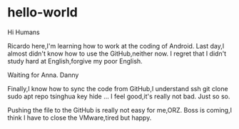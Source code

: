 # hello-world

Hi Humans

Ricardo here,I'm learning how to work at the coding of Android.
Last day,I almost didn't know how to use the GitHub,neither now.
I regret that I didn't study hard at English,forgive my poor English.

Waiting for Anna.
Danny

Finally,I know how to sync the code from GitHub,I understand ssh git clone sudo apt repo tsinghua key hide ...
I feel good,it's really not bad.
Just so so.

Pushing the file to the GitHub is really not easy for me,ORZ.
Boss is coming,I think I have to close the VMware,tired but happy.
